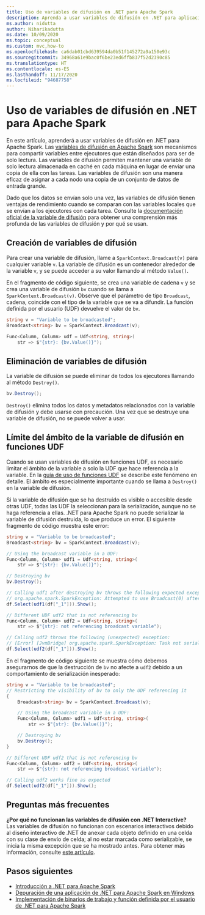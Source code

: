 ```yaml
---
title: Uso de variables de difusión en .NET para Apache Spark
description: Aprenda a usar variables de difusión en .NET para aplicaciones Apache Spark.
ms.author: nidutta
author: Niharikadutta
ms.date: 10/09/2020
ms.topic: conceptual
ms.custom: mvc,how-to
ms.openlocfilehash: ca6dab01cbd639594da0b51f145272a9a150e93c
ms.sourcegitcommit: 34968a61e9bac0f6be23ed6ffb837f52d2390c85
ms.translationtype: HT
ms.contentlocale: es-ES
ms.lasthandoff: 11/17/2020
ms.locfileid: "94687758"
---
```

# <a name="use-broadcast-variables-in-net-for-apache-spark"></a>Uso de variables de difusión en .NET para Apache Spark

En este artículo, aprenderá a usar variables de difusión en .NET para Apache Spark. Las [variables de difusión en Apache Spark](https://spark.apache.org/docs/2.2.0/rdd-programming-guide.html#broadcast-variables) son mecanismos para compartir variables entre ejecutores que están diseñados para ser de solo lectura. Las variables de difusión permiten mantener una variable de solo lectura almacenada en caché en cada máquina en lugar de enviar una copia de ella con las tareas. Las variables de difusión son una manera eficaz de asignar a cada nodo una copia de un conjunto de datos de entrada grande.

Dado que los datos se envían solo una vez, las variables de difusión tienen ventajas de rendimiento cuando se comparan con las variables locales que se envían a los ejecutores con cada tarea. Consulte la [documentación oficial de la variable de difusión](https://spark.apache.org/docs/2.2.0/rdd-programming-guide.html#broadcast-variables) para obtener una comprensión más profunda de las variables de difusión y por qué se usan.

## <a name="create-broadcast-variables"></a>Creación de variables de difusión

Para crear una variable de difusión, llame a `SparkContext.Broadcast(v)` para cualquier variable `v`. La variable de difusión es un contenedor alrededor de la variable `v`, y se puede acceder a su valor llamando al método `Value()`.

En el fragmento de código siguiente, se crea una variable de cadena `v` y se crea una variable de difusión `bv` cuando se llama a `SparkContext.Broadcast(v)`. Observe que el parámetro de tipo `Broadcast`, cadena, coincide con el tipo de la variable que se va a difundir. La función definida por el usuario (UDF) devuelve el valor de `bv`.

```csharp
string v = "Variable to be broadcasted";
Broadcast<string> bv = SparkContext.Broadcast(v);

Func<Column, Column> udf = Udf<string, string>(
    str => $"{str}: {bv.Value()}");
```

## <a name="delete-broadcast-variables"></a>Eliminación de variables de difusión

La variable de difusión se puede eliminar de todos los ejecutores llamando al método `Destroy()`.

```csharp
bv.Destroy();
```

`Destroy()` elimina todos los datos y metadatos relacionados con la variable de difusión y debe usarse con precaución. Una vez que se destruye una variable de difusión, no se puede volver a usar.

## <a name="limit-broadcast-variable-scope-in-udfs"></a>Límite del ámbito de la variable de difusión en funciones UDF

Cuando se usan variables de difusión en funciones UDF, es necesario limitar el ámbito de la variable a solo la UDF que hace referencia a la variable. En la [guía de uso de funciones UDF](udf-guide.md) se describe este fenómeno en detalle. El ámbito es especialmente importante cuando se llama a `Destroy()` en la variable de difusión.

Si la variable de difusión que se ha destruido es visible o accesible desde otras UDF, todas las UDF la seleccionan para la serialización, aunque no se haga referencia a ellas. .NET para Apache Spark no puede serializar la variable de difusión destruida, lo que produce un error. El siguiente fragmento de código muestra este error:

```csharp
string v = "Variable to be broadcasted";
Broadcast<string> bv = SparkContext.Broadcast(v);

// Using the broadcast variable in a UDF:
Func<Column, Column> udf1 = Udf<string, string>(
    str => $"{str}: {bv.Value()}");

// Destroying bv
bv.Destroy();

// Calling udf1 after destroying bv throws the following expected exception:
// org.apache.spark.SparkException: Attempted to use Broadcast(0) after it was destroyed
df.Select(udf1(df["_1"])).Show();

// Different UDF udf2 that is not referencing bv
Func<Column, Column> udf2 = Udf<string, string>(
    str => $"{str}: not referencing broadcast variable");

// Calling udf2 throws the following (unexpected) exception:
// [Error] [JvmBridge] org.apache.spark.SparkException: Task not serializable
df.Select(udf2(df["_1"])).Show();
```

En el fragmento de código siguiente se muestra cómo debemos asegurarnos de que la destrucción de `bv` no afecte a `udf2` debido a un comportamiento de serialización inesperado:

```csharp
string v = "Variable to be broadcasted";
// Restricting the visibility of bv to only the UDF referencing it
{
    Broadcast<string> bv = SparkContext.Broadcast(v);

    // Using the broadcast variable in a UDF:
    Func<Column, Column> udf1 = Udf<string, string>(
        str => $"{str}: {bv.Value()}");

    // Destroying bv
    bv.Destroy();
}

// Different UDF udf2 that is not referencing bv
Func<Column, Column> udf2 = Udf<string, string>(
    str => $"{str}: not referencing broadcast variable");

// Calling udf2 works fine as expected
df.Select(udf2(df["_1"])).Show();
```

## <a name="faqs"></a>Preguntas más frecuentes

**¿Por qué no funcionan las variables de difusión con .NET Interactive?**  
Las variables de difusión no funcionan con escenarios interactivos debido al diseño interactivo de .NET de anexar cada objeto definido en una celda con su clase de envío de celda; al no estar marcada como serializable, se inicia la misma excepción que se ha mostrado antes. Para obtener más información, consulte [este artículo](dotnet-interactive-udf-issue.md).

## <a name="next-steps"></a>Pasos siguientes

* [Introducción a .NET para Apache Spark](../tutorials/get-started.md)
* [Depuración de una aplicación de .NET para Apache Spark en Windows](debug.md)
* [Implementación de binarios de trabajo y función definida por el usuario de .NET para Apache Spark](deploy-worker-udf-binaries.md)
